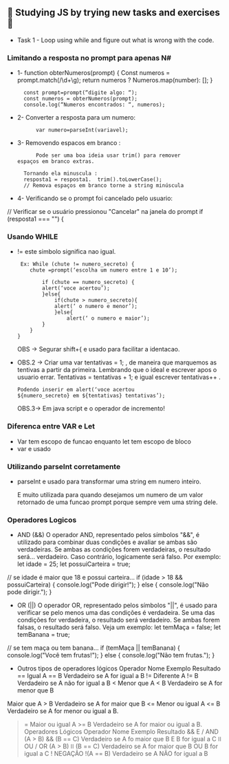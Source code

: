 <h2> 🎯 Studying JS by trying new tasks and exercises🎯</h2>

*   Task 1 - Loop using while and figure out what is wrong with the code.


<h3> Limitando a resposta no prompt para apenas N#</h3>

* 1-		function obterNumeros(prompt) {
		 	Const numeros = prompt.match(/\d+\g);
 			return numeros ? Numeros.map(number): [];
 		}
		
		const prompt=prompt(“digite algo: “);
		const numeros =	obterNumeros(prompt);
		console.log(“Numeros encontrados: “, numeros);


* 2-		Converter a resposta para um numero:

			var numero=parseInt(variavel);

* 3-		Removendo espacos em branco : 

			Pode ser uma boa ideia usar trim() para remover 			espaços em branco extras. 
		
		Tornando ela minuscula :
		resposta1 = resposta1.	trim().toLowerCase();
		// Remova espaços em branco torne a string minúscula 

* 4-		Verificando se o prompt foi cancelado pelo usuario:

 // Verificar se o usuário pressionou "Cancelar" na janela do prompt if (resposta1 === "") { 

<h3> Usando WHILE </h3>

*	!= este simbolo significa nao igual. 

		 Ex: While (chute != numero_secreto) {
			chute =prompt(‘escolha um numero entre 1 e 10’);

				if (chute == numero_secreto) {
				alert(‘voce acertou’);
				}else{
					if(chute > numero_secreto){
					alert(‘ o numero e menor’);
					}else{
						alert(‘ o numero e maior’);
				}
			}
		}

	OBS → Segurar shift+{ e usado para facilitar a identacao.

*	OBS.2 → 	Criar uma var tentativas = 1; , de maneira que 			marquemos as tentivas a partir da primeira. 
			Lembrando que o ideal e escrever apos o usuario 			errar.
		Tentativas = tentativas + 1; 
		e igual escrever tentativas++ .

		Podendo inserir em alert(‘voce acertou 
		${numero_secreto} em ${tentativas} tentativas’); 

	OBS.3→ Em java script e o operador de incremento!
<h3> Diferenca entre VAR e Let </h3>

*	Var tem escopo de funcao enquanto let tem escopo de bloco
*	var e usado 

<h3> Utilizando parseInt corretamente</h3> 

*	parseInt e usado para transformar uma string em numero 	inteiro.

	E muito utilizada para quando desejamos um numero de um 	valor retornado de uma funcao prompt porque sempre vem 	uma string dele.

<h3> Operadores Logicos </h3> 

*	AND (&&)
	O operador AND, representado pelos símbolos "&&", é utilizado para combinar duas condições e 	avaliar se ambas são verdadeiras. Se ambas as condições forem verdadeiras, o resultado será… 	verdadeiro. Caso contrário, logicamente será falso. Por exemplo:
let idade = 25;
let possuiCarteira = true;

// se idade é maior que 18 e possui carteira…
if (idade > 18 && possuiCarteira) {
  console.log("Pode dirigir!");
} else {
  console.log("Não pode dirigir.");
}

*	OR (||)
	O operador OR, representado pelos símbolos "||", é usado para verificar se pelo menos uma das 	condições é verdadeira. Se uma das condições for verdadeira, o resultado será verdadeiro. Se ambas 	forem falsas, o resultado será falso. Veja um exemplo:
let temMaça = false;
let temBanana = true;

// se tem maça ou tem banana…
if (temMaça || temBanana) {
  console.log("Você tem frutas!");
} else {
  console.log("Não tem frutas.");
}
*	Outros tipos de operadores lógicos
Operador
Nome
Exemplo
Resultado
==
Igual
A == B
Verdadeiro se A for igual a B
!=
Diferente
A != B
Verdadeiro se A não for igual a B
<
Menor que
A < B
Verdadeiro se A for menor que B
>
Maior que
A > B
Verdadeiro se A for maior que B
<=
Menor ou igual
A <= B
Verdadeiro se A for menor ou igual a B.
>=
Maior ou igual
A >= B
Verdadeiro se A for maior ou igual a B.
Operadores Lógicos
Operador
Nome
Exemplo
Resultado
&&
E / AND
(A > B) && (B == C)
Verdadeiro se A fo maior que B E B for igual a C
ǀǀ
OU / OR
(A > B) ǀǀ (B == C)
Verdadeiro se A for maior que B OU B for igual a C
!
NEGAÇÃO
!(A == B)
Verdadeiro se A NÃO for igual a B


